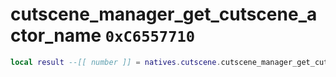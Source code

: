 # cutscene_manager_get_cutscene_actor_name `0xC6557710`

```lua
local result --[[ number ]] = natives.cutscene.cutscene_manager_get_cutscene_actor_name(_unk0 --[[ number ]])
```